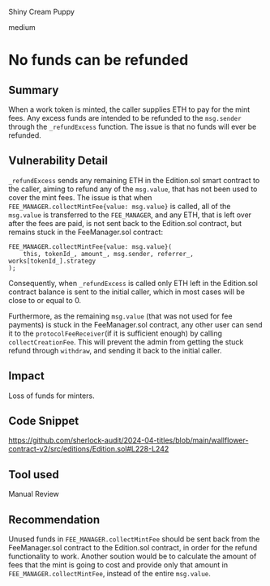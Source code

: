 Shiny Cream Puppy

medium

# No funds can be refunded

## Summary

When a work token is minted, the caller supplies ETH to pay for the mint fees. Any excess funds are intended to be refunded to the `msg.sender` through the `_refundExcess` function. The issue is that no funds will ever be refunded.

## Vulnerability Detail

`_refundExcess` sends any remaining ETH in the Edition.sol smart contract to the caller, aiming to refund any of the `msg.value`, that has not been used to cover the mint fees. The issue is that when `FEE_MANAGER.collectMintFee{value: msg.value}` is called, all of the `msg.value` is transferred to the `FEE_MANAGER`, and any ETH, that is left over after the fees are paid, is not sent back to the Edition.sol contract, but remains stuck in the FeeManager.sol contract:

```solidity
FEE_MANAGER.collectMintFee{value: msg.value}(
    this, tokenId_, amount_, msg.sender, referrer_, works[tokenId_].strategy
);
```

Consequently, when `_refundExcess` is called only ETH left in the Edition.sol contract balance is sent to the initial caller, which in most cases will be close to or equal to 0.

Furthermore, as the remaining  `msg.value` (that was not used for fee payments) is stuck in the FeeManager.sol contract, any other user can send it to the `protocolFeeReceiver`(if it is sufficient enough) by calling `collectCreationFee`. This will prevent the admin from getting the stuck refund through `withdraw`, and sending it back to the initial caller.

## Impact

Loss of funds for minters.

## Code Snippet

https://github.com/sherlock-audit/2024-04-titles/blob/main/wallflower-contract-v2/src/editions/Edition.sol#L228-L242

## Tool used

Manual Review

## Recommendation

Unused funds in `FEE_MANAGER.collectMintFee` should be sent back from the FeeManager.sol contract to the Edition.sol contract, in order for the refund functionality to work. Another soution would be to calculate the amount of fees that the mint is going to cost and provide only that amount in `FEE_MANAGER.collectMintFee`, instead of the entire `msg.value`.
